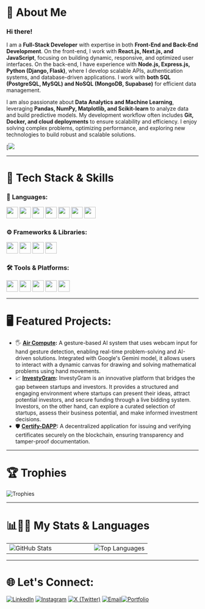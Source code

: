 

# 👋 About Me

<h3>Hi there!</h3>

I am a **Full-Stack Developer** with expertise in both **Front-End and Back-End Development**. On the front-end, I work with **React.js, Next.js, and JavaScript**, focusing on building dynamic, responsive, and optimized user interfaces. On the back-end, I have experience with **Node.js, Express.js, Python (Django, Flask)**, where I develop scalable APIs, authentication systems, and database-driven applications. I work with **both SQL (PostgreSQL, MySQL) and NoSQL (MongoDB, Supabase)** for efficient data management.  

I am also passionate about **Data Analytics and Machine Learning**, leveraging **Pandas, NumPy, Matplotlib, and Scikit-learn** to analyze data and build predictive models. My development workflow often includes **Git, Docker, and cloud deployments** to ensure scalability and efficiency. I enjoy solving complex problems, optimizing performance, and exploring new technologies to build robust and scalable solutions.  


[![](https://user-images.githubusercontent.com/55389276/140866485-8fb1c876-9a8f-4d6a-98dc-08c4981eaf70.gif)

---
# 🔧 Tech Stack & Skills

### 🚀 **Languages:**
<p>
  <img src="https://img.shields.io/badge/Python-3776AB?style=flat&logo=python&logoColor=white" height="30">
  <img src="https://img.shields.io/badge/JavaScript-F7DF1E?style=flat&logo=javascript&logoColor=black" height="30">
  <img src="https://img.shields.io/badge/HTML5-E34F26?style=flat&logo=html5&logoColor=white" height="30">
  <img src="https://img.shields.io/badge/CSS3-1572B6?style=flat&logo=css3&logoColor=white" height="30">
  <img src="https://img.shields.io/badge/C++-00599C?style=flat&logo=c%2B%2B&logoColor=white" height="30">
  <img src="https://img.shields.io/badge/Java-007396?style=flat&logo=java&logoColor=white" height="30">
  <img src="https://img.shields.io/badge/Solidity-363636?style=flat&logo=solidity&logoColor=white" height="30">
</p>

### ⚙️ **Frameworks & Libraries:**
<p>
  <img src="https://img.shields.io/badge/Django-092E20?style=flat&logo=django&logoColor=white" height="30">
  <img src="https://img.shields.io/badge/Flask-000000?style=flat&logo=flask&logoColor=white" height="30">
  <img src="https://img.shields.io/badge/Next.js-000000?style=flat&logo=next.js&logoColor=white" height="30">
  <img src="https://img.shields.io/badge/React-61DAFB?style=flat&logo=react&logoColor=black" height="30">
</p>

### 🛠️ **Tools & Platforms:**
<p>
  <img src="https://img.shields.io/badge/Blockchain-121D33?style=flat&logo=ethereum&logoColor=white" height="30">
  <img src="https://img.shields.io/badge/Ethereum-3C3C3D?style=flat&logo=ethereum&logoColor=white" height="30">
  <img src="https://img.shields.io/badge/Docker-2496ED?style=flat&logo=docker&logoColor=white" height="30">
  <img src="https://img.shields.io/badge/Git-F05032?style=flat&logo=git&logoColor=white" height="30">
  <img src="https://img.shields.io/badge/Supabase-3ECF8E?style=flat&logo=supabase&logoColor=white" height="30">
</p>

---

# 🖥️ Featured Projects:
- 🖐️ **[Air Compute](https://github.com/Madhuj275/Air-Compute):** A gesture-based AI system that uses webcam input for hand gesture detection, enabling real-time problem-solving and AI-driven solutions. Integrated with Google's Gemini model, it allows users to interact with a dynamic canvas for drawing and solving mathematical problems using hand movements.
- 📈 **[InvestyGram](https://github.com/Madhuj275/InvestyGram):** InvestyGram is an innovative platform that bridges the gap between startups and investors. It provides a structured and engaging environment where startups can present their ideas, attract potential investors, and secure funding through a live bidding system. Investors, on the other hand, can explore a curated selection of startups, assess their business potential, and make informed investment decisions.
- 🛡️ **[Certify-DAPP](https://github.com/Madhuj275/Certify-DAPP):** A decentralized application for issuing and verifying certificates securely on the blockchain, ensuring transparency and tamper-proof documentation.

---
# 🏆 Trophies

<div>
  <img src="https://github-profile-trophy.vercel.app/?username=ryo-ma&theme=onedark&row=2&column=5" alt="Trophies" />
</div>

---
# 📊🧑‍💻 My Stats & Languages

<table>
  <tr>
    <td width="60%">
      <img src="https://github-readme-stats.vercel.app/api?username=Madhuj275&show_icons=true&theme=radical" alt="GitHub Stats" />
    </td>
    <td width="50%">
      <img src="https://github-readme-stats.vercel.app/api/top-langs/?username=Madhuj275&layout=compact&theme=dark" alt="Top Languages" />
    </td>
  </tr>
</table>

---

# 🌐 Let's Connect:

[![LinkedIn](https://img.shields.io/badge/LinkedIn-0077B5?style=flat&logo=linkedin&logoColor=white)](https://www.linkedin.com/in/madhuj-agrawal-8491b328b/)  [![Instagram](https://img.shields.io/badge/Instagram-E4405F?style=flat&logo=instagram&logoColor=white)](https://www.instagram.com/madhuj2705/)  [![X (Twitter)](https://img.shields.io/badge/X-000000?style=flat&logo=x&logoColor=white)](https://twitter.com/madhujsays)  [![Email](https://img.shields.io/badge/Email-D14836?style=flat&logo=gmail&logoColor=white)](mailto:madhuj.2004@yahoo.com)[![Portfolio](https://img.shields.io/badge/Portfolio-000000?style=flat&logo=Firefox&logoColor=white)](https://madhujagr-portfolio.vercel.app/)




<!--
**Madhuj275/Madhuj275** is a ✨ _special_ ✨ repository because its `README.md` (this file) appears on your GitHub profile.

Here are some ideas to get you started:

- 🔭 I’m currently working on ...
- 🌱 I’m currently learning ...
- 👯 I’m looking to collaborate on ...
- 🤔 I’m looking for help with ...
- 💬 Ask me about ...
- 📫 How to reach me: ...
- 😄 Pronouns: ...
- ⚡ Fun fact: ...
-->
